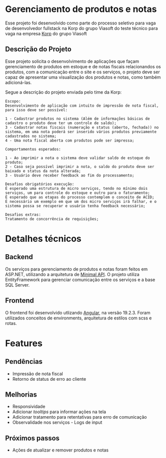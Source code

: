 # Gerenciamento de produtos e notas
Esse projeto foi desenvolvido como parte do processo seletivo para vaga de desenvolvedor fullstack na Korp do grupo Viasoft do teste técnico para vaga na empresa [Korp](https://www.korp.com.br/) do grupo Viasoft

## Descrição do Projeto
Esse projeto solicita o desenvolvimento de aplicações que façam gerenciamento de produtos em estoque e de notas fiscais relacionandos os produtos, com a comunicação entre o site e os serviços, o projeto deve ser capaz de apresentar uma visualização dos produtos e notas, como também adicioná-las.


Segue a descrição do projeto enviada pelo time da Korp:
```
Escopo:
Desenvolvimento de aplicação com intuito de impressão de nota fiscal, para isso deve ser possível:
 
1 - Cadastrar produtos no sistema (Além de informações básicas de cadastro o produto deve ter um controle de saldo);
3 - Cadastrar notas fiscais (numeração e status (aberto, fechada)) no sistema, em uma nota poderá ser inserido vários produtos previamente cadastrados no sistema;
4 - Uma nota fiscal aberta com produtos pode ser impressa;
 
Comportamentos esperados:
 
1 - Ao imprimir a nota o sistema deve validar saldo de estoque do produto;
2 - Caso seja possível imprimir a nota, o saldo do produto deve ser baixado e status da nota alterada;
3 - Usuário deve receber feedback ao fim do processamento;
 
Desafios obrigatórios execução:
É esperado uma estrutura de micro serviços, tendo no mínimo dois serviços, um para controle do estoque e outro para o faturamento;
É esperado que as etapas do processo contemplem o conceito de ACID;
É necessário um exemplo em que um dos micro serviços irá falhar, e o sistema possa se recuperar e usuário tenha feedback necessário;
 
Desafios extras:
Tratamento de concorrência de requisições;
```

# Detalhes técnicos
## Backend
Os serviços para gerenciamento de produtos e notas foram feitos em ASP.NET, utilizando a arquitetura de [Minimal API](https://learn.microsoft.com/en-us/aspnet/core/tutorials/min-web-api). O projeto utiliza EntityFramework para gerenciar comunicação entre os serviços e a base SQL Server.

## Frontend
O frontend foi desenvolvido utlizando [Angular](https://angular.dev/), na versão 19.2.3. Foram utilizados conceitos de environments, arquitetura de estilos com scss e rotas.

# Features

## Pendências
- Impressão de nota fiscal
- Retorno de status de erro ao cliente

## Melhorias
- Responsividade
- Adicionar _tooltips_ para informar ações na tela
- Adicionar tratamento para retentativas para erro de comunicação
- Observalidade nos serviços - Logs de input

## Próximos passos
- Ações de atualizar e remover produtos e notas